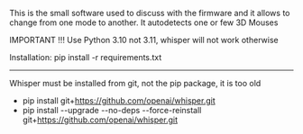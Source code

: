 This is the small software used to discuss with the firmware and it allows to change from one mode to another.
It autodetects one or few 3D Mouses

IMPORTANT !!!
Use Python 3.10 not 3.11, whisper will not work otherwise

Installation:
pip install -r requirements.txt

---
Whisper must be installed from git, not the pip package, it is too old
- pip install git+https://github.com/openai/whisper.git
- pip install --upgrade --no-deps --force-reinstall git+https://github.com/openai/whisper.git

